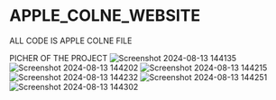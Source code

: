 # APPLE_COLNE_WEBSITE
ALL CODE IS APPLE COLNE FILE


PICHER OF THE PROJECT
![Screenshot 2024-08-13 144135](https://github.com/user-attachments/assets/541e8544-8138-49ea-9df4-655d6cb71d69)
![Screenshot 2024-08-13 144202](https://github.com/user-attachments/assets/0b4588c9-eab2-4d2e-9618-d12e2dfb9f4e)
![Screenshot 2024-08-13 144215](https://github.com/user-attachments/assets/00b1bb4d-18e6-4818-a92f-31ca2bcff98b)
![Screenshot 2024-08-13 144232](https://github.com/user-attachments/assets/683db094-c560-4819-aead-9194be7cc7c6)
![Screenshot 2024-08-13 144251](https://github.com/user-attachments/assets/8a173c37-44ab-405b-974c-8990c08f24cf)
![Screenshot 2024-08-13 144302](https://github.com/user-attachments/assets/6f2e9f7f-4128-44d6-a5c2-b40f6b6fb2ff)
